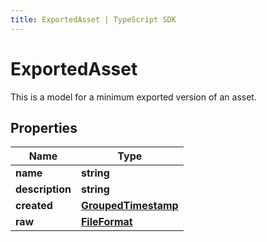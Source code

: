 ```yaml
---
title: ExportedAsset | TypeScript SDK
---
```



# ExportedAsset

This is a model for a minimum exported version of an asset.

## Properties

Name | Type
------------ | -------------
**name** | **string**
**description** | **string**
**created** | [**GroupedTimestamp**](GroupedTimestamp)
**raw** | [**FileFormat**](FileFormat)


